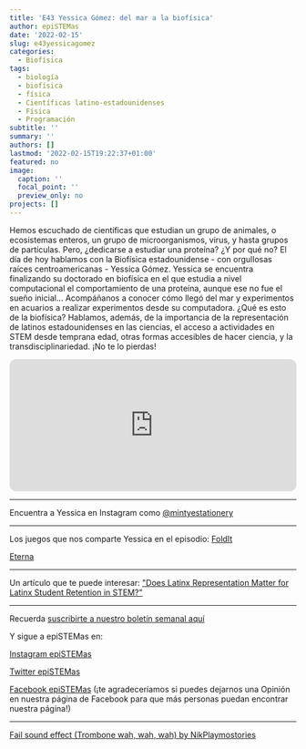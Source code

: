 ```yaml
---
title: 'E43 Yessica Gómez: del mar a la biofísica'
author: epiSTEMas
date: '2022-02-15'
slug: e43yessicagomez
categories:
  - Biofísica
tags:
  - biología
  - biofísica
  - física
  - Científicas latino-estadounidenses
  - Física
  - Programación
subtitle: ''
summary: ''
authors: []
lastmod: '2022-02-15T19:22:37+01:00'
featured: no
image:
  caption: ''
  focal_point: ''
  preview_only: no
projects: []
---
```


Hemos escuchado de científicas que estudian un grupo de animales, o ecosistemas enteros, un grupo de microorganismos, virus, y hasta grupos de partículas. Pero, ¿dedicarse a estudiar una proteína? ¿Y por qué no? El día de hoy hablamos con la Biofísica estadounidense - con orgullosas raíces centroamericanas - Yessica Gómez. Yessica se encuentra finalizando su doctorado en biofísica en el que estudia a nivel computacional el comportamiento de una proteína, aunque ese no fue el sueño inicial... Acompáñanos a conocer cómo llegó del mar y experimentos en acuarios a realizar experimentos desde su computadora. ¿Qué es esto de la biofísica? Hablamos, además, de la importancia de la representación de latinos estadounidenses en las ciencias, el acceso a actividades en STEM desde temprana edad, otras formas accesibles de hacer ciencia, y la transdisciplinariedad. ¡No te lo pierdas!

<iframe style="border-radius:12px" src="https://open.spotify.com/embed/episode/7zuzjqiaAB2YYamqkTzyHl?utm_source=generator" width="100%" height="232" frameBorder="0" allowfullscreen="" allow="autoplay; clipboard-write; encrypted-media; fullscreen; picture-in-picture"></iframe>

- - - - -

Encuentra a Yessica en Instagram como [@mintyestationery](https://www.instagram.com/mintyestationery/)

- - - - -

Los juegos que nos comparte Yessica en el episodio:
[FoldIt](https://fold.it/)

[Eterna](https://eternagame.org/)

- - - - -

Un artículo que te puede interesar:
["Does Latinx Representation Matter for Latinx Student Retention in STEM?"](https://journals.sagepub.com/doi/full/10.1177/1538192718820532)

- - - - -


Recuerda [suscribirte a nuestro boletín semanal aquí](http://eepurl.com/hyEnr1)

Y sigue a epiSTEMas en:

[Instagram epiSTEMas](https://www.instagram.com/epistemas/)  

[Twitter epiSTEMas](https://twitter.com/epiSTEMas_Pod)

[Facebook epiSTEMas](https://www.facebook.com/epiSTEMasPod) (¡te agradeceríamos si puedes dejarnos una Opinión en nuestra página de Facebook para que más personas puedan encontrar nuestra página!)



- - - - -

[Fail sound effect (Trombone wah, wah, wah) by NikPlaymostories](https://freesound.org/people/NikPlaymostories/sounds/563850/)
